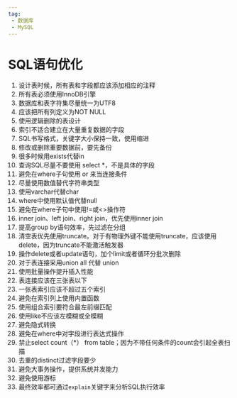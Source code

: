 ```yaml
---
tag:
 - 数据库
 - MySQL
---
```


# SQL语句优化

1. 设计表时候，所有表和字段都应该添加相应的注释
2. 所有表必须使用InnoDB引擎
3. 数据库和表字符集尽量统一为UTF8
4. 应该把所有列定义为NOT NULL
5. 使用逻辑删除的表设计
6. 索引不适合建立在大量重复数据的字段
7. SQL书写格式，关键字大小保持一致，使用缩进
8. 修改或删除重要数据前，要先备份
9. 很多时候用exists代替in
10. 查询SQL尽量不要使用 select *，不是具体的字段
11. 避免在where子句使用 or 来当连接条件
12. 尽量使用数值替代字符串类型
13. 使用varchar代替char
14. where中使用默认值代替null
15. 避免在where子句中使用!=或<>操作符
16. inner join、left join、right join，优先使用inner join
17. 提高group by语句效率，先过滤在分组
18. 清空表优先使用truncate。对于有物理外键不能使用truncate，应该使用delete，因为truncate不能激活触发器
19. 操作delete或者update语句，加个limit或者循环分批次删除
20. 对于表连接采用union all 代替 union
21. 使用批量操作提升插入性能
22. 表连接应该在三张表以下
23. 一张表索引应该不超过五个索引
24. 避免在索引列上使用内置函数
25. 使用组合索引要符合最左前缀匹配
26. 使用like不应该左模糊或全模糊
27. 避免隐式转换
28. 避免在where中对字段进行表达式操作
29. 禁止select count（*） from table；因为不带任何条件的count会引起全表扫描
30. 去重的distinct过滤字段要少
31. 避免大事务操作，提供系统并发能力
32. 避免使用游标
33. 最终效率都可通过`explain`关键字来分析SQL执行效率
